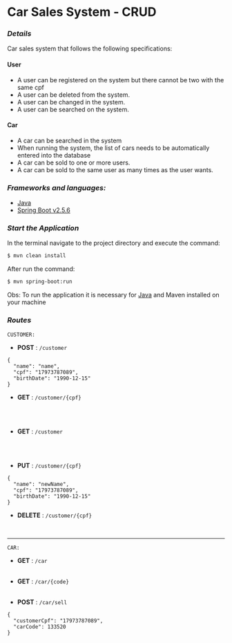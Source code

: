 # Car Sales System - CRUD

### <i> Details </i>
Car sales system that follows the following specifications:

#### User
* A user can be registered on the system but there cannot be two with the same cpf
* A user can be deleted from the system.
* A user can be changed in the system.
* A user can be searched on the system.

#### Car

* A car can be searched in the system
* When running the system, the list of cars needs to be automatically entered into the database
* A car can be sold to one or more users.
* A car can be sold to the same user as many times as the user wants.

 ### <i> Frameworks and languages: </i>
- [Java](https://www.oracle.com/java/technologies/downloads/)
- [Spring Boot v2.5.6](https://start.spring.io/)

### <i> Start the Application </i>

In the terminal navigate to the project directory and execute the command:


```bash
$ mvn clean install
```

After run the command:

```bash
$ mvn spring-boot:run
```

Obs: To run the application it is necessary for [Java](https://www.oracle.com/java/technologies/downloads/) and Maven installed on your machine

### <i>Routes</i>

```CUSTOMER: ```
- <b>POST</b> : ```/customer ```

``` 
{
  "name": "name",
  "cpf": "17973787089",
  "birthDate": "1990-12-15"
}
   ```

- <b>GET</b> : ```/customer/{cpf} ``` 
<br />
<br />

- <b>GET</b> : ```/customer ```
<br />
<br />

- <b>PUT</b> : ```/customer/{cpf} ```

``` 
{
  "name": "newName",
  "cpf": "17973787089",
  "birthDate": "1990-12-15"
}
   ```

- <b>DELETE</b> : ```/customer/{cpf} ```

<br />

----------------------------------------------------

``` CAR: ```


- <b>GET</b> : ```/car ```
  <br />
  <br />

- <b>GET</b> : ```/car/{code} ```
  <br />
  <br />

- <b>POST</b> : ```/car/sell ```
``` 
{
  "customerCpf": "17973787089",
  "carCode": 133520
}
   ```



